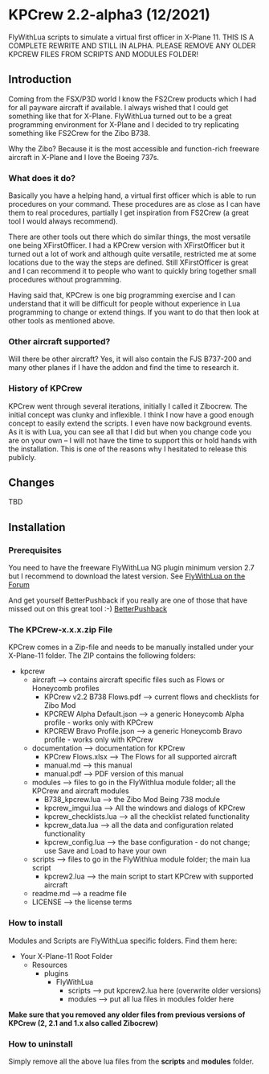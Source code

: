 # KPCrew 2.2-alpha3 (12/2021)
FlyWithLua scripts to simulate a virtual first officer in X-Plane 11. THIS IS A COMPLETE REWRITE AND STILL IN ALPHA. PLEASE REMOVE ANY OLDER KPCREW FILES FROM SCRIPTS AND MODULES FOLDER!

## Introduction
Coming from the FSX/P3D world I know the FS2Crew products which I had for all payware aircraft if available. I always wished that I could get something like that for X-Plane. FlyWithLua turned out to be a great programming environment for X-Plane and I decided to try replicating something like FS2Crew for the Zibo B738. 

Why the Zibo? Because it is the most accessible and function-rich freeware aircraft in X-Plane and I love the Boeing 737s.

### What does it do? 

Basically you have a helping hand, a virtual first officer which is able to run procedures on your command. These procedures are as close as I can have them to real procedures, partially I get inspiration from FS2Crew (a great tool I would always recommend).

There are other tools out there which do similar things, the most versatile one being XFirstOfficer. I had a KPCrew version with XFirstOfficer but it turned out a lot of work and although quite versatile, restricted me at some locations due to the way the steps are defined. Still XFirstOfficer is great and I can recommend it to people who want to quickly bring together small procedures without programming.

Having said that, KPCrew is one big programming exercise and I can understand that it will be difficult for people without experience in Lua programming to change or extend things. If you want to do that then look at other tools as mentioned above.

### Other aircraft supported?

Will there be other aircraft? Yes, it will also contain the FJS B737-200 and many other planes if I have the addon and find the time to research it.

### History of KPCrew
KPCrew went through several iterations, initially I called it Zibocrew. The initial concept was clunky and inflexible. I think I now have a good enough concept to easily extend the scripts. I even have now background events. As it is with Lua, you can see all that I did but when you change code you are on your own – I will not have the time to support this or hold hands with the installation. This is one of the reasons why I hesitated to release this publicly.

## Changes
TBD

## Installation

### Prerequisites
You need to have the freeware FlyWithLua NG plugin minimum version 2.7 but I recommend to download the latest version. See [FlyWithLua on the Forum](https://forums.x-plane.org/index.php?/files/file/38445-flywithlua-ng-next-generation-edition-for-x-plane-11-win-lin-mac/) 

And get yourself BetterPushback if you really are one of those that have missed out on this great tool :-) [BetterPushback](https://github.com/skiselkov/BetterPushbackC/releases)

### The KPCrew-x.x.x.zip File
KPCrew comes in a Zip-file and needs to be manually installed under your X-Plane-11 folder. The ZIP contains the following folders:
- kpcrew
  - aircraft  --> contains aircraft specific files such as Flows or Honeycomb profiles
    - KPCrew v2.2 B738 Flows.pdf --> current flows and checklists for Zibo Mod
    - KPCREW Alpha Default.json --> a generic Honeycomb Alpha profile - works only with KPCrew
    - KPCREW Bravo Profile.json --> a generic Honeycomb Bravo profile - works only with KPCrew
  - documentation  --> documentation for KPCrew
    - KPCrew Flows.xlsx  --> The Flows for all supported aircraft
    - manual.md  --> this manual
    - manual.pdf  --> PDF version of this manual
  - modules  --> files to go in the FlyWithlua module folder; all the KPCrew and aircraft modules
    - B738_kpcrew.lua  --> the Zibo Mod Being 738 module
    - kpcrew_imgui.lua  --> All the windows and dialogs of KPCrew
    - kpcrew_checklists.lua  --> all the checklist related functionality
    - kpcrew_data.lua  --> all the data and configuration related functionality
    - kpcrew_config.lua  --> the base configuration - do not change; use Save and Load to have your own
  - scripts  -->  files to go in the FlyWithlua module folder; the main lua script
    - kpcrew2.lua  --> the main script to start KPCrew with supported aircraft
  - readme.md  --> a readme file
  - LICENSE  --> the license terms

### How to install
Modules and Scripts are FlyWithLua specific folders. Find them  here:

- Your X-Plane-11 Root Folder
  - Resources
    - plugins
      - FlyWithLua
        - scripts  --> put kpcrew2.lua here (overwrite older versions)
        - modules  --> put all lua files in modules folder here

**Make sure that you removed any older files from previous versions of KPCrew (2, 2.1 and 1.x also called Zibocrew)**

### How to uninstall
Simply remove all the above lua files from the **scripts** and **modules** folder.
